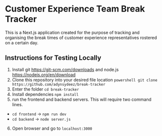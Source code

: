 # Customer Experience Team Break Tracker

This is a Next.js application created for the purpose of tracking and organising the break times of customer experience representatives rostered on a certain day.

## Instructions for Testing Locally
1. Install git https://git-scm.com/downloads and node.js https://nodejs.org/en/download
2. Clone this repository into your desired file location ```powershell
   git clone https://github.com/adynsydeez/break-tracker```
5. Enter the folder `cd break-tracker`
6. Install dependencies `npm install`
7. run the frontend and backend servers. This will require two command lines.
- `cd frontend` -> `npm run dev`
- `cd backend` -> `node server.js`
6. Open browser and go to `localhost:3000`

